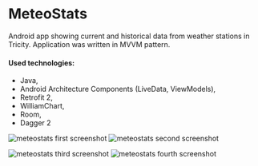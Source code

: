 # MeteoStats
Android app showing current and historical data from weather stations in Tricity.
Application was written in MVVM pattern.

#### Used technologies: 
* Java,
* Android Architecture Components (LiveData, ViewModels), 
* Retrofit 2, 
* WilliamChart, 
* Room, 
* Dagger 2

![meteostats first screenshot](https://xe3zaa.db.files.1drv.com/y4mjUy5Aqx5URvrJ-TAG2Z8rHwk9mRtZyuKilfsiJU0RWcrvNT3UkwbI7LIQtzRXJkmHf_8MYySah7J_Lv7TwBaa6mZf21a7NNWk9a-bRDBALcuBfX0S9qN615AD3C7Ah88FHoaIFUtFieD6TrdqP1NRi9Tyt2W_tvlDTT_5a42Sru5wtXkokT6Mp-qdmSnHvfIeoA1VuRuQ97AniOe1ac4yw?width=371&height=660&cropmode=none)  ![meteostats second screenshot](https://v03ekw.db.files.1drv.com/y4mISF_9MIfFqTs1Mn9yhCftF6imWdFqWXC4KkpyJ34HJBhSZUc-s-vtY-45EpdZlkJxHqR0RAy04gHQiur9vZsNUSYDcswtZQasOnkRx2DXbzZcBcCwZBqbvlxpAFfLHSCkVvS95zDoXMs6KAu4QjdPtZ5Syw0FtWXLS6EfwT9ZvGXr9ms32U8g29EEmHnZ7rasAspJsgZZ21lD8SgUf6yWA?width=371&height=660&cropmode=none)

![meteostats third screenshot](https://ve3ekw.db.files.1drv.com/y4mwsxJ1Sm6yvZWUiG7XBKTxDj_zLrl9ubiaAz3v6W2F0x-IgQtGUQsEttHvM3z4oY_3c3NHjVjEv69ezll1RA6DjR_sEwru8W1nhVOYmosHfLlD9_OxWNGqR6RSwE4m1aVEBqAhQ5MMHkgAvGj_Sx7Mg-n11tBNhKPQSG32nMIDcCqYcKkzz3yQ3rSAwYJQewc8S4CreTV3AJHNsFhLyYzjg?width=371&height=660&cropmode=none)  ![meteostats fourth screenshot](https://vu3ekw.db.files.1drv.com/y4mDhAXKdUxrkoJb1U_RYO47BwL5aJzt-B2ZdYn9Y92yVU_bWxRGYctd2b8K2W9FzbI0iPb09jAVce-nJxzCCytF2fPriaIvqwUZvDxIlYTjIY16xj39A7gTe07QhS88xHXoADGgROgpeXhkLvB1JdYQ1bj2WWly3e4tTne6IbGgMcisw9IjeZi8Z1QSCDzR1OHpJpD4ft4eaR548aqw4yPEQ?width=371&height=660&cropmode=none)

